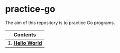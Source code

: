 # practice-go

The aim of this repository is to practice Go programs.


| Contents|
| ---------------------- |
| 1. [**Hello World**](https://github.com/Praveenk8051/practice-go/tree/main/HelloWorld) |
